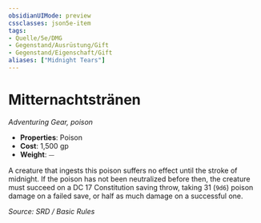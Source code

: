 ```yaml
---
obsidianUIMode: preview
cssclasses: json5e-item
tags:
- Quelle/5e/DMG
- Gegenstand/Ausrüstung/Gift
- Gegenstand/Eigenschaft/Gift
aliases: ["Midnight Tears"]
---
```

# Mitternachtstränen
*Adventuring Gear, poison*  

- **Properties**: Poison
- **Cost**: 1,500 gp
- **Weight**: ⏤

A creature that ingests this poison suffers no effect until the stroke of midnight. If the poison has not been neutralized before then, the creature must succeed on a DC 17 Constitution saving throw, taking 31 (`9d6`) poison damage on a failed save, or half as much damage on a successful one.

*Source: SRD / Basic Rules*
